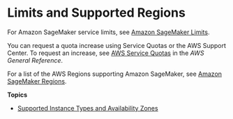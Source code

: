 # Limits and Supported Regions<a name="appendix"></a>

For Amazon SageMaker service limits, see [Amazon SageMaker Limits](https://docs.aws.amazon.com/general/latest/gr/sagemaker.html)\.

You can request a quota increase using Service Quotas or the AWS Support Center\. To request an increase, see [AWS Service Quotas](https://docs.aws.amazon.com/general/latest/gr/aws_service_limits.html) in the *AWS General Reference*\.

For a list of the AWS Regions supporting Amazon SageMaker, see [Amazon SageMaker Regions](https://docs.aws.amazon.com/general/latest/gr/rande.html#sagemaker_region)\.

**Topics**
+ [Supported Instance Types and Availability Zones](instance-types-az.md)